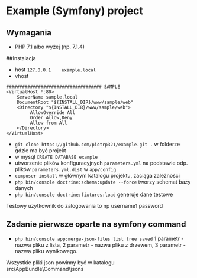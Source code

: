 Example (Symfony) project
==========

## Wymagania
* PHP 7.1 albo wyżej (np. 7.1.4)

##Instalacja
* host `127.0.0.1    example.local`
* vhost

```
#################################### SAMPLE
<VirtualHost *:80>
	ServerName sample.local
	DocumentRoot "${INSTALL_DIR}/www/sample/web"
	<Directory "${INSTALL_DIR}/www/sample/web">
		 AllowOverride All
		 Order Allow,Deny
		 Allow from All
	</Directory>
</VirtualHost>
```

* `git clone https://github.com/piotrp321/example.git .` w folderze gdzie ma być projekt
*  w mysql `CREATE DATABASE example`
*  utworzenie plików konfiguracyjnych `parameters.yml` na podstawie odp. plików `parameters.yml.dist` w `app/config`
* `composer install` w głównym katalogu projektu, zaciąga zależności
* `php bin/console doctrine:schema:update --force` tworzy schemat bazy danych
* `php bin/console doctrine:fixtures:load` generuje dane testowe

Testowy uzytkownik do zalogowania to np
username1
password


## Zadanie pierwsze oparte na symfony command

* `php bin/console app:merge-json-files list tree saved` 1 parametr  - nazwa pliku z lista, 2 parametr  - nazwa pliku z drzewem, 3 parametr  - nazwa pliku wynikowego.


Wszystkie pliki json powinny być w katalogu src\AppBundle\Command\jsons




